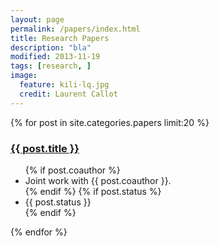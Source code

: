 ```yaml
---
layout: page
permalink: /papers/index.html
title: Research Papers 
description: "bla"
modified: 2013-11-19
tags: [research, ]
image:
  feature: kili-lq.jpg
  credit: Laurent Callot 
---
```


{% for post in site.categories.papers limit:20 %} 
<article>
<h3><a href="{{ site.url }}{{ post.url }}">{{ post.title }}</a></h3>
<!---<span class="entry-date"><time datetime="{{ post.date | date_to_xmlschema }}">{{ post.date | date: "%B %Y" }}</time></span>-->
<ul>
{% if post.coauthor %}<li>Joint work with {{ post.coauthor }}.</li>{% endif %}
{% if post.status %}<li>{{ post.status }}</li>{% endif %}
</ul>
</article>
{% endfor %}

